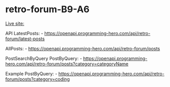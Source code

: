 # retro-forum-B9-A6
[Live site: ](https://ahasan2912.github.io/retro-forum-B9-A6-api/)



API
LatestPosts: - https://openapi.programming-hero.com/api/retro-forum/latest-posts

AllPosts: - https://openapi.programming-hero.com/api/retro-forum/posts

PostSearchByQuery
PostByQuery: - https://openapi.programming-hero.com/api/retro-forum/posts?category=categoryName

Example
PostByQuery: - https://openapi.programming-hero.com/api/retro-forum/posts?category=coding
